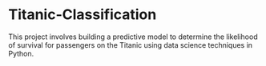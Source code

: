 # Titanic-Classification
This project involves building a predictive model to determine the likelihood of survival for passengers on the Titanic using data science techniques in Python.
